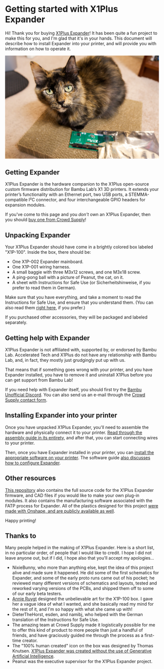 # Getting started with X1Plus Expander

Hi!  Thank you for buying [X1Plus
Expander](https://www.crowdsupply.com/accelerated-tech/x1plus-expander)!  It
has been quite a fun project to make this for you, and I'm glad that it's in
your hands.  This document will describe how to install Expander into your
printer, and will provide you with information on how to operate it.

![Peanut looks at an early Expander prototype.](img/x1plus-expander-fatp-specialist.jpg)

## Getting Expander

X1Plus Expander is the hardware companion to the X1Plus open-source custom
firmware distribution for Bambu Lab’s X1 3D printers.  It extends your
printer’s functionality with an Ethernet port, two USB ports, a
STEMMA-compatible I²C connector, and four interchangeable GPIO headers for
expansion modules.

If you've come to this page and you *don't* own an X1Plus Expander, then you
should [buy one from Crowd
Supply](https://www.crowdsupply.com/accelerated-tech/x1plus-expander)! 

## Unpacking Expander

Your X1Plus Expander should have come in a brightly colored box labeled
"X1P-100".  Inside the box, there should be:

* One X1P-002 Expander mainboard.
* One X1P-001 wiring harness.
* A small baggie with three M3x12 screws, and one M3x18 screw.
* A ping-pong ball with a picture of Peanut, the cat, on it.
* A sheet with Instructions for Safe Use (or Sicherheitshinweise, if you
  prefer to read them in German).

Make sure that you have everything, and take a moment to read the
Instructions for Safe Use, and ensure that you understand them.  (You can
also read them [right here](instructions-for-safe-use.md), if you prefer.)

If you purchased other accessories, they will be packaged and labeled separately.

## Getting help with Expander

X1Plus Expander is not affiliated with, supported by, or endorsed by Bambu
Lab.  Accelerated Tech and X1Plus do not have any relationship with Bambu
Lab, and, in fact, they mostly just grudgingly put up with us.

That means that if something goes wrong with your printer, and you have
Expander installed, you have to remove it and uninstall X1Plus before you
can get support from Bambu Lab!

If you need help with Expander itself, you should first try the [Bambu
Unofficial Discord](https://discord.gg/4SfCufp6SB).  You can also send us an
e-mail through the [Crowd Supply contact
form](https://www.crowdsupply.com/accelerated-tech/x1plus-expander/ask-question).

## Installing Expander into your printer

Once you have unpacked X1Plus Expander, you'll need to assemble the hardware
and physically connect it to your printer.  [Read through the assembly guide
in its entirety](assembly.md), and after that, you can start connecting
wires to your printer.

Then, once you have Expander installed in your printer, you can [install the
appropriate software on your printer](software.md).  The software guide
[also discusses how to configure Expander](software.md).

## Other resources

[This repository](https://github.com/jwise/x1-expander) also contains the
full source code for the X1Plus Expander firmware, and CAD files if you
would like to make your own plug-in modules.  It also contains the
manufacturing software associated with the FATP process for Expander.  All
of the plastics designed for this project [were made with Onshape, and are
publicly available as
well](https://cad.onshape.com/documents/978d60c454bcccf39dac29ae/w/00e32d7fbc9730699d7762b9/e/c5ed48786c10ad210482490c).

Happy printing!

## Thanks to

Many people helped in the making of X1Plus Expander.  Here is a short list,
in no particular order, of people that I would like to credit.  I hope I did
not leave anyone out, but if I did, I hope also that you'll accept my
apologies...

* NixieBunny, who more than anything else, kept the idea of this
  project alive and made sure it happened.  He did some of the first
  schematics for Expander, and some of the early proto runs came out of his
  pocket; he reviewed many different versions of schematics and layouts,
  tested and reworked varying versions of the PCBs, and shipped them off to
  some of our early beta testers.  
* [Annie Ruygt](https://annieruygtillustration.com/) designed
  the unbelievable art for the X1P-100 box.  I gave her a vague idea of what
  I wanted, and she basically read my mind for the rest of it, and I'm so
  happy with what she came up with!
* DieterTheHorst, esden, and namibj, who helped with the German translation
  of the Instructions for Safe Use.
* The amazing team at Crowd Supply made it logistically possible for me to
  offer this kind of product to more people than just a handful of friends,
  and have graciously guided me through the process as a first-time creator.
* The "100% human created" icon on the box was designed by Thomas Knutsen. 
  [X1Plus Expander was created without the use of Generative Artificial
  Intelligence](https://no-ai-icon.com/statement/?url=https://github.com/jwise/x1-expander).
* Peanut was the executive supervisor for the X1Plus Expander project.
